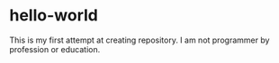 # hello-world
This is my first attempt at creating repository. I am not programmer by profession or education.
